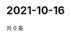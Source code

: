 # 2021-10-16

共 0 条

<!-- BEGIN WEIBO -->
<!-- 最后更新时间 Sat Oct 16 2021 00:20:47 GMT+0800 (China Standard Time) -->

<!-- END WEIBO -->
